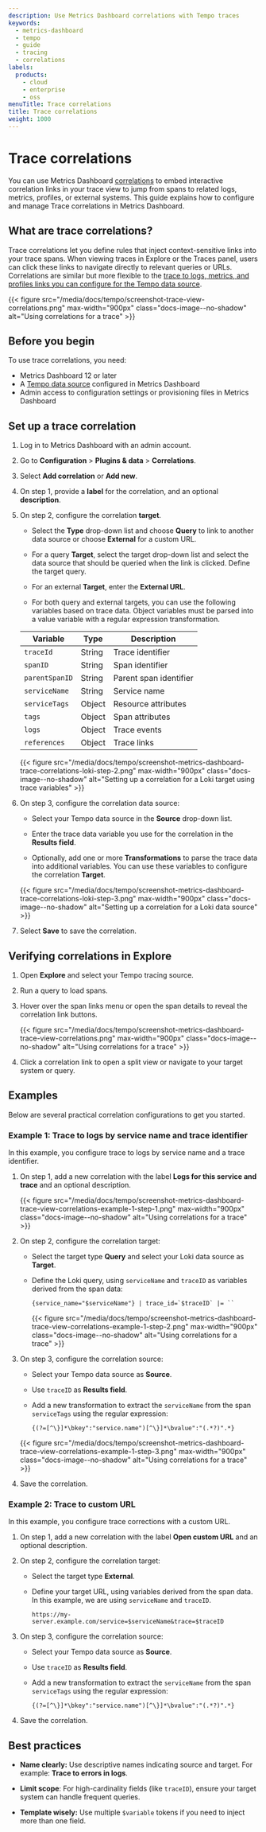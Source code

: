 ```yaml
---
description: Use Metrics Dashboard correlations with Tempo traces
keywords:
  - metrics-dashboard
  - tempo
  - guide
  - tracing
  - correlations
labels:
  products:
    - cloud
    - enterprise
    - oss
menuTitle: Trace correlations
title: Trace correlations
weight: 1000
---
```


# Trace correlations

You can use Metrics Dashboard [correlations](/docs/metrics-dashboard/<METRICS_DASHBOARD_VERSION>/administration/correlations/) to embed interactive correlation links in your trace view to jump from spans to related logs, metrics, profiles, or external systems. This guide explains how to configure and manage Trace correlations in Metrics Dashboard.

## What are trace correlations?

Trace correlations let you define rules that inject context-sensitive links into your trace spans. When viewing traces in Explore or the Traces panel, users can click these links to navigate directly to relevant queries or URLs. Correlations are similar but more flexible to the [trace to logs, metrics, and profiles links you can configure for the Tempo data source](/docs/metrics-dashboard/<METRICS_DASHBOARD_VERSION>/datasources/tempo/configure-tempo-data-source).

{{< figure src="/media/docs/tempo/screenshot-trace-view-correlations.png" max-width="900px" class="docs-image--no-shadow" alt="Using correlations for a trace" >}}

## Before you begin

To use trace correlations, you need:

- Metrics Dashboard 12 or later
- A [Tempo data source](https://metrics-dashboard.com/docs/metrics-dashboard/<METRICS_DASHBOARD_VERSION>/datasources/tempo/configure-tempo-data-source/) configured in Metrics Dashboard
- Admin access to configuration settings or provisioning files in Metrics Dashboard

## Set up a trace correlation

1. Log in to Metrics Dashboard with an admin account.

1. Go to **Configuration** > **Plugins & data** > **Correlations**.

1. Select **Add correlation** or **Add new**.

1. On step 1, provide a **label** for the correlation, and an optional **description**.

1. On step 2, configure the correlation **target**.
   - Select the **Type** drop-down list and choose **Query** to link to another data source or choose **External** for a custom URL.

   - For a query **Target**, select the target drop-down list and select the data source that should be queried when the link is clicked. Define the target query.

   - For an external **Target**, enter the **External URL**.

   - For both query and external targets, you can use the following variables based on trace data. Object variables must be parsed into a value variable with a regular expression transformation.

   | Variable       | Type   | Description            |
   | -------------- | ------ | ---------------------- |
   | `traceId`      | String | Trace identifier       |
   | `spanID`       | String | Span identifier        |
   | `parentSpanID` | String | Parent span identifier |
   | `serviceName`  | String | Service name           |
   | `serviceTags`  | Object | Resource attributes    |
   | `tags`         | Object | Span attributes        |
   | `logs`         | Object | Trace events           |
   | `references`   | Object | Trace links            |

   {{< figure src="/media/docs/tempo/screenshot-metrics-dashboard-trace-correlations-loki-step-2.png" max-width="900px" class="docs-image--no-shadow" alt="Setting up a correlation for a Loki target using trace variables" >}}

1. On step 3, configure the correlation data source:
   - Select your Tempo data source in the **Source** drop-down list.

   - Enter the trace data variable you use for the correlation in the **Results field**.

   - Optionally, add one or more **Transformations** to parse the trace data into additional variables. You can use these variables to configure the correlation **Target**.

   {{< figure src="/media/docs/tempo/screenshot-metrics-dashboard-trace-correlations-loki-step-3.png" max-width="900px" class="docs-image--no-shadow" alt="Setting up a correlation for a Loki data source" >}}

1. Select **Save** to save the correlation.

## Verifying correlations in Explore

1. Open **Explore** and select your Tempo tracing source.

1. Run a query to load spans.

1. Hover over the span links menu or open the span details to reveal the correlation link buttons.

   {{< figure src="/media/docs/tempo/screenshot-metrics-dashboard-trace-view-correlations.png" max-width="900px" class="docs-image--no-shadow" alt="Using correlations for a trace" >}}

1. Click a correlation link to open a split view or navigate to your target system or query.

## Examples

Below are several practical correlation configurations to get you started.

### Example 1: Trace to logs by service name and trace identifier

In this example, you configure trace to logs by service name and a trace identifier.

1. On step 1, add a new correlation with the label **Logs for this service and trace** and an optional description.

   {{< figure src="/media/docs/tempo/screenshot-metrics-dashboard-trace-view-correlations-example-1-step-1.png" max-width="900px" class="docs-image--no-shadow" alt="Using correlations for a trace" >}}

1. On step 2, configure the correlation target:
   - Select the target type **Query** and select your Loki data source as **Target**.

   - Define the Loki query, using `serviceName` and `traceID` as variables derived from the span data:

     ```
     {service_name="$serviceName"} | trace_id=`$traceID` |= ``
     ```

     {{< figure src="/media/docs/tempo/screenshot-metrics-dashboard-trace-view-correlations-example-1-step-2.png" max-width="900px" class="docs-image--no-shadow" alt="Using correlations for a trace" >}}

1. On step 3, configure the correlation source:
   - Select your Tempo data source as **Source**.

   - Use `traceID` as **Results field**.

   - Add a new transformation to extract the `serviceName` from the span `serviceTags` using the regular expression:

     ```
     {(?=[^\}]*\bkey":"service.name")[^\}]*\bvalue":"(.*?)".*}
     ```

   {{< figure src="/media/docs/tempo/screenshot-metrics-dashboard-trace-view-correlations-example-1-step-3.png" max-width="900px" class="docs-image--no-shadow" alt="Using correlations for a trace" >}}

1. Save the correlation.

### Example 2: Trace to custom URL

In this example, you configure trace corrections with a custom URL.

1. On step 1, add a new correlation with the label **Open custom URL** and an optional description.

1. On step 2, configure the correlation target:
   - Select the target type **External**.

   - Define your target URL, using variables derived from the span data. In this example, we are using `serviceName` and `traceID`.

     ```
     https://my-server.example.com/service=$serviceName&trace=$traceID
     ```

1. On step 3, configure the correlation source:
   - Select your Tempo data source as **Source**.

   - Use `traceID` as **Results field**.

   - Add a new transformation to extract the `serviceName` from the span `serviceTags` using the regular expression:

     ```
     {(?=[^\}]*\bkey":"service.name")[^\}]*\bvalue":"(.*?)".*}
     ```

1. Save the correlation.

## Best practices

- **Name clearly:** Use descriptive names indicating source and target. For example: **Trace to errors in logs**.

- **Limit scope**: For high-cardinality fields (like `traceID`), ensure your target system can handle frequent queries.

- **Template wisely:** Use multiple `$variable` tokens if you need to inject more than one field.
